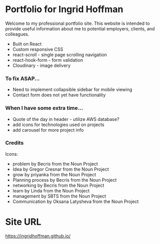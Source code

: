# Portfolio for Ingrid Hoffman

Welcome to my professional portfolio site. This website is intended to provide
useful information about me to potential employers, clients, and colleagues.

- Built on React
- Custom responsive CSS
- react-scroll - single page scrolling navigation
- react-hook-form - form validation
- Cloudinary - image delivery

### To fix ASAP...

- Need to implement collapsible sidebar for mobile viewing
- Contact form does not yet have functionality

### When I have some extra time...

- Quote of the day in header - utilize AWS database?
- add icons for technologies used on projects
- add carousel for more project info

### Credits

Icons:

- problem by Becris from the Noun Project
- Idea by Gregor Cresnar from the Noun Project
- grow by priyanka from the Noun Project
- Planning process by Becris from the Noun Project
- networking by Becris from the Noun Project
- learn by Linda from the Noun Project
- management by SBTS from the Noun Project
- Communication by Oksana Latysheva from the Noun Project

# Site URL

https://ingridhoffman.github.io/
